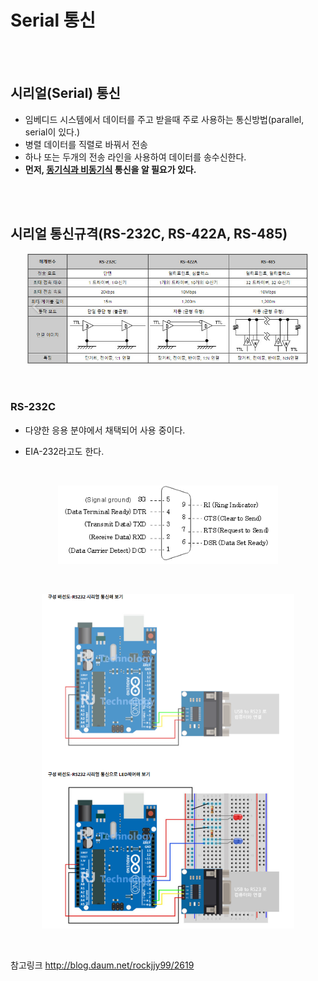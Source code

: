 

# Serial 통신

<br />

<br />

## 시리얼(Serial) 통신

- 임베디드 시스템에서 데이터를 주고 받을때 주로 사용하는 통신방법(parallel, serial이 있다.)
- 병렬 데이터를 직렬로 바꿔서 전송
- 하나 또는 두개의 전송 라인을 사용하여 데이터를 송수신한다.
- **먼저, [동기식과 비동기식](https://github.com/cdh3261/Arduino/blob/master/%EB%8F%99%EA%B8%B0%EC%8B%9D_%EB%B9%84%EB%8F%99%EA%B8%B0%EC%8B%9D_%ED%86%B5%EC%8B%A0.md) 통신을 알 필요가 있다.**

<br />

<br />

## 시리얼 통신규격(RS-232C, RS-422A, RS-485)

<p align="center"><img src="./통신.assets/통신.PNG" alt="RS" width="90%" height="90%"></p>



<br />

### RS-232C

- 다양한 응용 분야에서 채택되어 사용 중이다.

- EIA-232라고도 한다.

  <br />

<p align="center"><img src="./통신.assets/신호및커넥터.PNG" alt="RS" width="70%" height="70%"></p>



<br />

<p align="center"><img src="./통신.assets/캡처.PNG" alt="RS" width="80%" height="80%"></p>



<br />

참고링크 http://blog.daum.net/rockjjy99/2619
